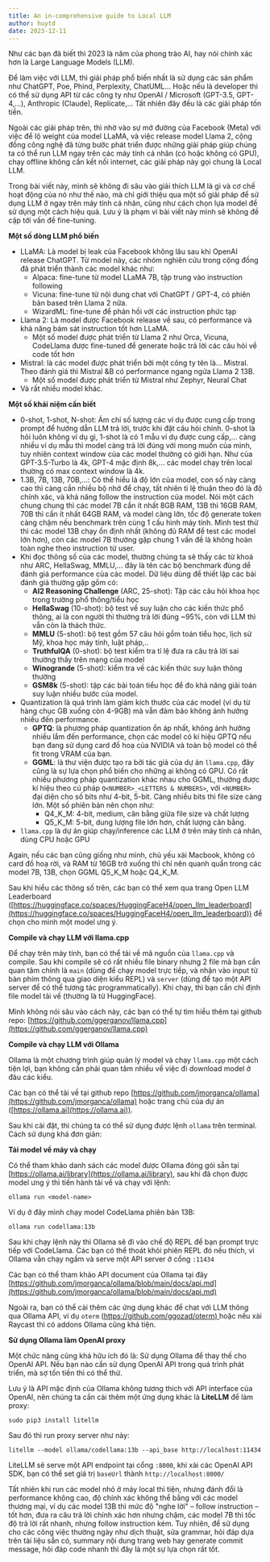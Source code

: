```yaml
---
title: An in-comprehensive guide to Local LLM
author: huytd
date: 2023-12-11
---
```


Như các bạn đã biết thì 2023 là năm của phong trào AI, hay nói chính xác hơn là Large Language Models (LLM).

Để làm việc với LLM, thì giải pháp phổ biến nhất là sử dụng các sản phẩm như ChatGPT, Poe, Phind, Perplexity, ChatUML... Hoặc nếu là developer thì có thể sử dụng API từ các công ty như OpenAI / Microsoft (GPT-3.5, GPT-4,...), Anthropic (Claude), Replicate,... Tất nhiên đây đều là các giải pháp tốn tiền.

Ngoài các giải pháp trên, thì nhờ vào sự mở đường của Facebook (Meta) với việc để lộ weight của model LLaMA, và việc release model Llama 2, cộng đồng công nghệ đã từng bước phát triển được những giải pháp giúp chúng ta có thể run LLM ngay trên các máy tính cá nhân (có hoặc không có GPU), chạy offline không cần kết nối internet, các giải pháp này gọi chung là Local LLM.

Trong bài viết này, mình sẽ không đi sâu vào giải thích LLM là gì và cơ chế hoạt động của nó như thế nào, mà chỉ giới thiệu qua một số giải pháp để sử dụng LLM ở ngay trên máy tính cá nhân, cũng như cách chọn lựa model để sử dụng một cách hiệu quả. Lưu ý là phạm vi bài viết này mình sẽ không đề cập tới vấn đề fine-tuning.

**Một số dòng LLM phổ biến**

- LLaMA: Là model bị leak của Facebook không lâu sau khi OpenAI release ChatGPT. Từ model này, các nhóm nghiên cứu trong cộng đồng đã phát triển thành các model khác như:
    - Alpaca: fine-tune từ model LLaMA 7B, tập trung vào instruction following
    - Vicuna: fine-tune từ nội dung chat với ChatGPT / GPT-4, có phiên bản based trên Llama 2 nữa.
    - WizardML: fine-tune để phản hồi với các instruction phức tạp
- Llama 2: Là model được Facebook release về sau, có performance và khả năng bám sát instruction tốt hơn LLaMA. 
    - Một số model được phát triển từ Llama 2 như Orca, Vicuna, CodeLlama được fine-tuned để generate hoặc trả lời các câu hỏi về code tốt hơn
- Mistral: là các model được phát triển bởi một công ty tên là... Mistral. Theo đánh giá thì Mistral &B có performance ngang ngửa Llama 2 13B.
    - Một số model được phát triển từ Mistral như Zephyr, Neural Chat
- Và rất nhiều model khác.


**Một số khái niệm cần biết**

- 0-shot, 1-shot, N-shot: Ám chỉ số lượng các ví dụ được cung cấp trong prompt để hướng dẫn LLM trả lời, trước khi đặt câu hỏi chính. 0-shot là hỏi luôn không ví dụ gì, 1-shot là có 1 mẫu ví dụ được cung cấp,... càng nhiều ví dụ mẫu thì model càng trả lời đúng với mong muốn của mình, tuy nhiên context window của các model thường có giới hạn. Như của GPT-3.5-Turbo là 4k, GPT-4 mặc định 8k,... các model chạy trên local thường có max context window là 4k.
- 1.3B, 7B, 13B, 70B,...: Có thể hiểu là độ lớn của model, con số này càng cao thì càng cần nhiều bộ nhớ để chạy, tất nhiên tỉ lệ thuận theo đó là độ chính xác, và khả năng follow the instruction của model. Nói một cách chung chung thì các model 7B cần ít nhất 8GB RAM, 13B thì 16GB RAM, 70B thì cần ít nhất 64GB RAM, và model càng lớn, tốc độ generate token càng chậm nếu benchmark trên cùng 1 cấu hình máy tính. Mình test thử thì các model 13B chạy ổn định nhất (không đủ RAM để test các model lớn hơn), còn các model 7B thường gặp chung 1 vấn đề là không hoàn toàn nghe theo instruction từ user.
- Khi đọc thông số của các model, thường chúng ta sẽ thấy các từ khoá như ARC, HellaSwag, MMLU,... đây là tên các bộ benchmark đùng dể đánh giá performance của các model. Dữ liệu dùng để thiết lập các bài đánh giá thường gặp gồm có:
    - **AI2 Reasoning Challenge** (ARC, 25-shot): Tập các câu hỏi khoa học trong trường phổ thông/tiểu học
    - **HellaSwag** (10-shot): bộ test về suy luận cho các kiến thức phổ thông, ai là con người thì thường trả lời đúng ~95%, còn với LLM thì vẫn còn là thách thức.
    - **MMLU** (5-shot): bộ test gồm 57 câu hỏi gồm toán tiểu học, lịch sử Mỹ, khoa học máy tính, luật pháp,..
    - **TruthfulQA** (0-shot): bộ test kiểm tra tỉ lệ đưa ra câu trả lời sai thường thấy trên mạng của model
    - **Winogrande** (5-shot): kiểm tra về các kiến thức suy luận thông thường
    - **GSM8k** (5-shot): tập các bài toán tiểu học để đo khả năng giải toán suy luận nhiều bước của model.
- Quantization là quá trình làm giảm kích thước của các model (ví dụ từ hàng chục GB xuống còn 4-9GB) mà vẫn đảm bảo không ảnh hưởng nhiều đến performance.
    - **GPTQ**: là phương pháp quantization ổn áp nhất, không ảnh hưởng nhiều lắm đến performance, chọn các model có kí hiệu GPTQ nếu bạn đang sử dụng card đồ hoạ của NVIDIA và toàn bộ model có thể fit trong VRAM của bạn.
    - **GGML**: là thư viện được tạo ra bởi tác giả của dự án `llama.cpp`, đây cũng là sự lựa chọn phổ biến cho những ai không có GPU. Có rất nhiều phương pháp quantization khác nhau cho GGML, thường được kí hiệu theo cú pháp `Q<NUMBER>_<LETTERS & NUMBERS>`, với `<NUMBER>` đại diện cho số bits như 4-bit, 5-bit. Càng nhiều bits thì file size càng lớn. Một số phiên bản nên chọn như:
        - Q4_K_M: 4-bit, medium, cân bằng giữa file size và chất lượng
        - Q5_K_M: 5-bit, dung lượng file lớn hơn, chất lượng cân bằng.
- `llama.cpp` là dự án giúp chạy/inference các LLM ở trên máy tính cá nhân, dùng CPU hoặc GPU


Again, nếu các bạn cũng giống như mình, chủ yếu xài Macbook, không có card đồ hoạ rời, và RAM từ 16GB trở xuống thì chỉ nên quanh quẩn trong các model 7B, 13B, chọn GGML Q5_K_M hoặc Q4_K_M.

Sau khi hiểu các thông số trên, các bạn có thể xem qua trang Open LLM Leaderboard ([https://huggingface.co/spaces/HuggingFaceH4/open_llm_leaderboard](https://huggingface.co/spaces/HuggingFaceH4/open_llm_leaderboard)) để chọn cho mình một model ưng ý.

**Compile và chạy LLM với llama.cpp**

Để chạy trên máy tính, bạn có thể tải về mã nguồn của `llama.cpp` và compile. Sau khi compile sẽ có rất nhiều file binary nhưng 2 file mà bạn cần quan tâm chính là `main` (dùng để chạy model trực tiếp, và nhận vào input từ bàn phím thông qua giao diện kiểu REPL) và `server` (dùng để tạo một API server để có thể tương tác programmatically). Khi chạy, thì bạn cần chỉ định file model tải về (thường là từ HuggingFace).

Mình không nói sâu vào cách này, các bạn có thể tự tìm hiểu thêm tại github repo: [https://github.com/ggerganov/llama.cpp](https://github.com/ggerganov/llama.cpp)

**Compile và chạy LLM với Ollama**

Ollama là một chương trình giúp quản lý model và chạy `llama.cpp` một cách tiện lợi, bạn không cần phải quan tâm nhiều về việc đi download model ở đâu các kiểu.

Các bạn có thể tải về tại github repo [https://github.com/jmorganca/ollama](https://github.com/jmorganca/ollama) hoặc trang chủ của dự án ([https://ollama.ai](https://ollama.ai)).

Sau khi cài đặt, thì chúng ta có thể sử dụng được lệnh `ollama` trên terminal. Cách sử dụng khá đơn giản:

**Tải model về máy và chạy**

Có thể tham khảo danh sách các model được Ollama đóng gói sẵn tại [https://ollama.ai/library](https://ollama.ai/library), sau khi đã chọn được model ưng ý thì tiến hành tải về và chạy với lệnh:

```
ollama run <model-name>
```

Ví dụ ở đây mình chạy model CodeLlama phiên bản 13B:

```
ollama run codellama:13b
```

Sau khi chạy lệnh này thì Ollama sẽ đi vào chế độ REPL để bạn prompt trực tiếp với CodeLlama. Các bạn có thể thoát khỏi phiên REPL đó nếu thích, vì Ollama vẫn chạy ngầm và serve một API server ở cổng `:11434`

Các bạn có thể tham khảo API document của Ollama tại đây [https://github.com/jmorganca/ollama/blob/main/docs/api.md](https://github.com/jmorganca/ollama/blob/main/docs/api.md)

Ngoài ra, bạn có thể cài thêm các ứng dụng khác để chat với LLM thông qua Ollama API, ví dụ `oterm` ([https://github.com/ggozad/oterm) ](https://github.com/ggozad/oterm)hoặc nếu xài Raycast thì có addons Ollama cũng khá tiện.

**Sử dụng Ollama làm OpenAI proxy**

Một chức năng cũng khá hữu ích đó là: Sử dụng Ollama để thay thế cho OpenAI API. Nếu bạn nào cần sử dụng OpenAI API trong quá trình phát triển, mà sợ tốn tiền thì có thể thử.

Lưu ý là API mặc định của Ollama không tương thích với API interface của OpenAI, nên chúng ta cần cài thêm một ứng dụng khác là **LiteLLM** để làm proxy:

```
sudo pip3 install litellm
```

Sau đó thì run proxy server như này:

```
litellm --model ollama/codellama:13b --api_base http://localhost:11434
```

LiteLLM sẽ serve một API endpoint tại cổng `:8000`, khi xài các OpenAI API SDK, bạn có thể set giá trị `baseUrl` thành `http://localhost:8000/`

Tất nhiên khi run các model nhỏ ở máy local thì tiện, nhưng đánh đổi là performance không cao, độ chính xác không thể bằng với các model thương mại, ví dụ các model 13B thì mức độ "nghe lời" – follow instruction – tốt hơn, đưa ra câu trả lời chính xác hơn nhưng chậm, các model 7B thì tốc độ trả lời rất nhanh, nhưng follow instruction kém. Tuy nhiên, để sử dụng cho các công việc thường ngày như dịch thuật, sửa grammar, hỏi đáp dựa trên tài liệu sẵn có, summary nội dung trang web hay generate commit message, hỏi đáp code nhanh thì đây là một sự lựa chọn rất tốt.
